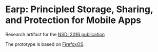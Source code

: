 Earp: Principled Storage, Sharing, and Protection for Mobile Apps
======
Research artifact for the [NSDI 2016 publication](https://www.cs.utexas.edu/~witchel/pubs/xu16nsdi-earp.pdf)

The prototype is based on [FirefoxOS](https://developer.mozilla.org/en-US/docs/Archive/B2G_OS/Introduction).
